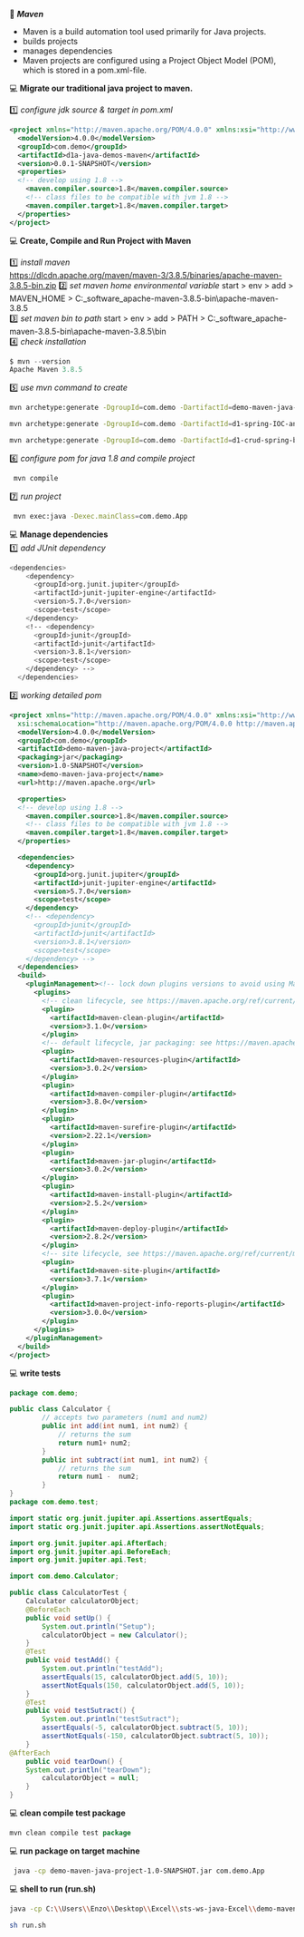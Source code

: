 :beginner: _**Maven**_  

- Maven is a build automation tool used primarily for Java projects.
- builds projects
- manages dependencies
- Maven projects are configured using a Project Object Model (POM), which is stored in a pom.xml-file. 

:computer: **Migrate our traditional java project to maven.**  

:one: _configure jdk source & target in pom.xml_  
```xml
<project xmlns="http://maven.apache.org/POM/4.0.0" xmlns:xsi="http://www.w3.org/2001/XMLSchema-instance" xsi:schemaLocation="http://maven.apache.org/POM/4.0.0 https://maven.apache.org/xsd/maven-4.0.0.xsd">
  <modelVersion>4.0.0</modelVersion>
  <groupId>com.demo</groupId>
  <artifactId>d1a-java-demos-maven</artifactId>
  <version>0.0.1-SNAPSHOT</version>
  <properties>
  <!-- develop using 1.8 -->
 	<maven.compiler.source>1.8</maven.compiler.source>
 	<!-- class files to be compatible with jvm 1.8 -->
 	<maven.compiler.target>1.8</maven.compiler.target>
  </properties>
</project>
```

:computer: **Create, Compile and Run Project with Maven**  

:one: _install maven_  
https://dlcdn.apache.org/maven/maven-3/3.8.5/binaries/apache-maven-3.8.5-bin.zip
:two: _set maven home environmental variable_
start > env > add > MAVEN_HOME > C:\_software\_apache-maven-3.8.5-bin\apache-maven-3.8.5  
:three: _set maven bin to path_
start > env > add > PATH > C:\_software\_apache-maven-3.8.5-bin\apache-maven-3.8.5\bin  
:four: _check installation_  
```js
$ mvn --version
Apache Maven 3.8.5 
```
:five: _use mvn command to create_  
```sh
mvn archetype:generate -DgroupId=com.demo -DartifactId=demo-maven-java-project -DarchetypeArtifactId=maven-archetype-quickstart -DinteractiveMode=false

mvn archetype:generate -DgroupId=com.demo -DartifactId=d1-spring-IOC-annotations -DarchetypeArtifactId=maven-archetype-quickstart -DinteractiveMode=false

mvn archetype:generate -DgroupId=com.demo -DartifactId=d1-crud-spring-boot-rest-jpa -DarchetypeArtifactId=maven-archetype-quickstart -DinteractiveMode=false
```
:six: _configure pom for java 1.8 and compile project_
```sh
 mvn compile
```
:seven: _run project_  
```sh
 mvn exec:java -Dexec.mainClass=com.demo.App
```

:computer: **Manage dependencies**  
:one: _add JUnit dependency_  
```sh
<dependencies>
    <dependency>
      <groupId>org.junit.jupiter</groupId>
      <artifactId>junit-jupiter-engine</artifactId>
      <version>5.7.0</version>
      <scope>test</scope>
    </dependency>
    <!-- <dependency>
      <groupId>junit</groupId>
      <artifactId>junit</artifactId>
      <version>3.8.1</version>
      <scope>test</scope>
    </dependency> -->
  </dependencies>
```
:two: _working detailed pom_  
```xml
<project xmlns="http://maven.apache.org/POM/4.0.0" xmlns:xsi="http://www.w3.org/2001/XMLSchema-instance"
  xsi:schemaLocation="http://maven.apache.org/POM/4.0.0 http://maven.apache.org/maven-v4_0_0.xsd">
  <modelVersion>4.0.0</modelVersion>
  <groupId>com.demo</groupId>
  <artifactId>demo-maven-java-project</artifactId>
  <packaging>jar</packaging>
  <version>1.0-SNAPSHOT</version>
  <name>demo-maven-java-project</name>
  <url>http://maven.apache.org</url>

  <properties>
  <!-- develop using 1.8 -->
 	<maven.compiler.source>1.8</maven.compiler.source>
 	<!-- class files to be compatible with jvm 1.8 -->
 	<maven.compiler.target>1.8</maven.compiler.target>
  </properties>

  <dependencies>
    <dependency>
      <groupId>org.junit.jupiter</groupId>
      <artifactId>junit-jupiter-engine</artifactId>
      <version>5.7.0</version>
      <scope>test</scope>
    </dependency>
    <!-- <dependency>
      <groupId>junit</groupId>
      <artifactId>junit</artifactId>
      <version>3.8.1</version>
      <scope>test</scope>
    </dependency> -->
  </dependencies>
  <build>
    <pluginManagement><!-- lock down plugins versions to avoid using Maven defaults (may be moved to parent pom) -->
      <plugins>
        <!-- clean lifecycle, see https://maven.apache.org/ref/current/maven-core/lifecycles.html#clean_Lifecycle -->
        <plugin>
          <artifactId>maven-clean-plugin</artifactId>
          <version>3.1.0</version>
        </plugin>
        <!-- default lifecycle, jar packaging: see https://maven.apache.org/ref/current/maven-core/default-bindings.html#Plugin_bindings_for_jar_packaging -->
        <plugin>
          <artifactId>maven-resources-plugin</artifactId>
          <version>3.0.2</version>
        </plugin>
        <plugin>
          <artifactId>maven-compiler-plugin</artifactId>
          <version>3.8.0</version>
        </plugin>
        <plugin>
          <artifactId>maven-surefire-plugin</artifactId>
          <version>2.22.1</version>
        </plugin>
        <plugin>
          <artifactId>maven-jar-plugin</artifactId>
          <version>3.0.2</version>
        </plugin>
        <plugin>
          <artifactId>maven-install-plugin</artifactId>
          <version>2.5.2</version>
        </plugin>
        <plugin>
          <artifactId>maven-deploy-plugin</artifactId>
          <version>2.8.2</version>
        </plugin>
        <!-- site lifecycle, see https://maven.apache.org/ref/current/maven-core/lifecycles.html#site_Lifecycle -->
        <plugin>
          <artifactId>maven-site-plugin</artifactId>
          <version>3.7.1</version>
        </plugin>
        <plugin>
          <artifactId>maven-project-info-reports-plugin</artifactId>
          <version>3.0.0</version>
        </plugin>
      </plugins>
    </pluginManagement>
  </build>
</project>

```

:computer: **write tests**  

```java
package com.demo;

public class Calculator {
		// accepts two parameters (num1 and num2)
		public int add(int num1, int num2) {
			// returns the sum
			return num1+ num2;
		}
		public int subtract(int num1, int num2) {
			// returns the sum
			return num1 -  num2;
		}
}
package com.demo.test;

import static org.junit.jupiter.api.Assertions.assertEquals;
import static org.junit.jupiter.api.Assertions.assertNotEquals;

import org.junit.jupiter.api.AfterEach;
import org.junit.jupiter.api.BeforeEach;
import org.junit.jupiter.api.Test;

import com.demo.Calculator;

public class CalculatorTest {
	Calculator calculatorObject;
	@BeforeEach
	public void setUp() {
		System.out.println("Setup");
		calculatorObject = new Calculator();
	}
	@Test
	public void testAdd() {
		System.out.println("testAdd");		
		assertEquals(15, calculatorObject.add(5, 10));
		assertNotEquals(150, calculatorObject.add(5, 10));
	}
	@Test
	public void testSutract() {
		System.out.println("testSutract");		
		assertEquals(-5, calculatorObject.subtract(5, 10));
		assertNotEquals(-150, calculatorObject.subtract(5, 10));
	}
@AfterEach
	public void tearDown() {
	System.out.println("tearDown");
		calculatorObject = null;
	}
}

```
 
:computer: **clean compile test package**  

```java
mvn clean compile test package
```

:computer: **run package on target machine**  
```sh
 java -cp demo-maven-java-project-1.0-SNAPSHOT.jar com.demo.App
```

:computer: **shell to run (run.sh)**
```sh
java -cp C:\\Users\\Enzo\\Desktop\\Excel\\sts-ws-java-Excel\\demo-maven-java-project\\target\\demo-maven-java-project-1.0-SNAPSHOT.jar  com.demo.App
```
```sh
sh run.sh
```
